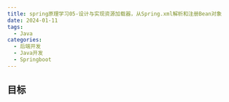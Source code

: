 ```yaml
---
title: spring原理学习05-设计与实现资源加载器，从Spring.xml解析和注册Bean对象
date: 2024-01-11
tags: 
  - Java
categories: 
  - 后端开发
  - Java开发
  - Springboot
---
```


## 目标